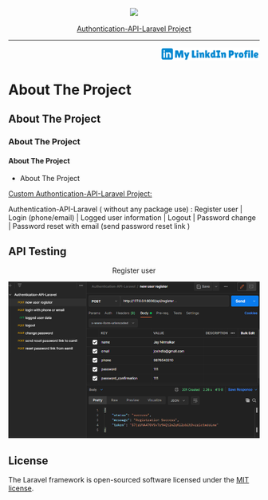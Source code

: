 <p align="center"><a href="https://laravel.com" target="_blank"><img src="https://raw.githubusercontent.com/laravel/art/master/logo-lockup/5%20SVG/2%20CMYK/1%20Full%20Color/laravel-logolockup-cmyk-red.svg" width="100"></a></p>
<p align="center"><a href="#" target="_blank">Authontication-API-Laravel Project</a></p>
<hr>
<p align="right"><a href="https://www.linkedin.com/in/jaychandnirmalkar/" target="_blank"><img src="public\lnkdn.svg" width="200"></a></p>


# About The Project
## About The Project
### About The Project
#### About The Project
* About The Project
<p align="left"><a href="#" target="_blank">Custom Authontication-API-Laravel Project:</a></p>

Authentication-API-Laravel ( without any package use) : Register user | Login (phone/email) | Logged user information | Logout | Password change | Password reset with email (send password reset link ) 

## API Testing
<p align="center">Register user<a href="#" target="_blank"></a></p>
<p align="center"><img  src="public\api-testing-img\reg.png" width="700"></p>





## License

The Laravel framework is open-sourced software licensed under the [MIT license](https://opensource.org/licenses/MIT).